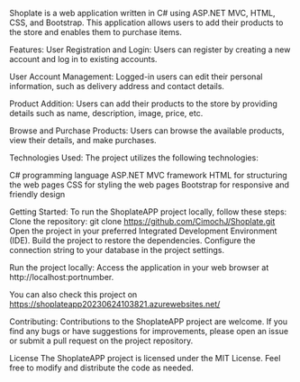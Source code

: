 
Shoplate is a web application written in C# using ASP.NET MVC, HTML, CSS, and Bootstrap. This application allows users to add their products to the store and enables them to purchase items.

Features:
User Registration and Login: Users can register by creating a new account and log in to existing accounts.

User Account Management: Logged-in users can edit their personal information, such as delivery address and contact details.

Product Addition: Users can add their products to the store by providing details such as name, description, image, price, etc.

Browse and Purchase Products: Users can browse the available products, view their details, and make purchases.

Technologies Used:
The project utilizes the following technologies:

C# programming language
ASP.NET MVC framework
HTML for structuring the web pages
CSS for styling the web pages
Bootstrap for responsive and friendly design

Getting Started:
To run the ShoplateAPP project locally, follow these steps:
Clone the repository: git clone https://github.com/CimochJ/Shoplate.git
Open the project in your preferred Integrated Development Environment (IDE).
Build the project to restore the dependencies.
Configure the connection string to your database in the project settings.

Run the project locally:
Access the application in your web browser at http://localhost:portnumber.

You can also check this project on https://shoplateapp20230624103821.azurewebsites.net/

Contributing:
Contributions to the ShoplateAPP project are welcome. If you find any bugs or have suggestions for improvements, please open an issue or submit a pull request on the project repository.

License
The ShoplateAPP project is licensed under the MIT License. Feel free to modify and distribute the code as needed.

